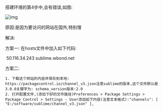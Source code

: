 搭建环境的第4步中,会有错误,如图:

![img](https://img-blog.csdn.net/20180113134925549)

 

原因:是因为要访问的网站在国外,特别慢

 

解决: 

方案一:  在hosts文件中加入如下代码:

​		50.116.34.243   sublime.wbond.net

方案二: 

	1. 下载这个网站的内容并保存到本地:   https://packagecontrol.io/channel_v3.json注意sublime的版本,这个文件默认是3.0.0关键字为: schema_version版本:2.0
 	2. 打开配置文件,(添加下好的文件路径)Preferences > Package Settings > Package Control > Settings - User添加如下内容(注意文本格式):"channels": [ "E:/software/sublime/channel_v3.json" ],

 



 

 

 

 

 
